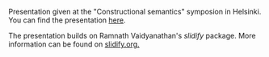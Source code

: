 Presentation given at the "Constructional semantics" symposion in Helsinki.
You can find the presentation <a href="https://hartmast.github.io/Constsem_Helsinki/#1">here</a>.

The presentation builds on Ramnath Vaidyanathan's *slidify* package. More information can be found on <a href="http://slidify.org/">slidify.org.</a>
